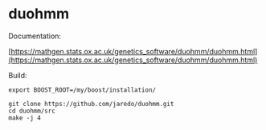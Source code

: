 # duohmm

Documentation: 

[https://mathgen.stats.ox.ac.uk/genetics_software/duohmm/duohmm.html](https://mathgen.stats.ox.ac.uk/genetics_software/duohmm/duohmm.html)

Build:

```
export BOOST_ROOT=/my/boost/installation/

git clone https://github.com/jaredo/duohmm.git
cd duohmm/src
make -j 4
```
